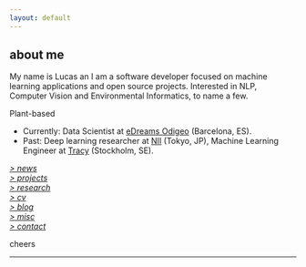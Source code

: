 ```yaml
---
layout: default
---
```


## about me

My name is Lucas an I am a software developer focused on machine learning applications and open source projects. Interested in NLP, Computer Vision and Environmental Informatics, to name a few.

Plant-based <i class="fa fa-leaf" aria-hidden="true"></i>

- Currently: Data Scientist at [eDreams Odigeo](https://www.edreamsodigeo.com/) (Barcelona, ES). 
- Past: Deep learning researcher at [NII](www.nii.ac.jp/en/) (Tokyo, JP), Machine Learning
Engineer at [Tracy](https://www.linkedin.com/company/tracy) (Stockholm, SE). 


[*> news*](./pages/news) <br/>
[*> projects*](pages/projects) <br/>
[*> research*](pages/research) <br/>
[*> cv*](pages/cv) <br/>
[*> blog*](https://medium.com/@lucasrg) <br/>
[*> misc*](pages/misc) <br/>
[*> contact*](pages/contact) <br/>

cheers <i class="fa fa-hand-peace-o" aria-hidden="true"></i>

<hr>
<a href="http://linkedin.com/in/lucasrodes"><i class='fa fa-linkedin'></i></a>
&nbsp;
<a href="http://twitter.com/lucasrodesg"><i class='fa fa-twitter'></i></a>
&nbsp;
<a href="http://github.com/lucasrodes"><i class='fa fa-github'></i></a>
&nbsp;
<a href="https://scholar.google.es/citations?user=5KPcE6QAAAAJ&hl=en"><i class='fa fa-google'></i></a>
